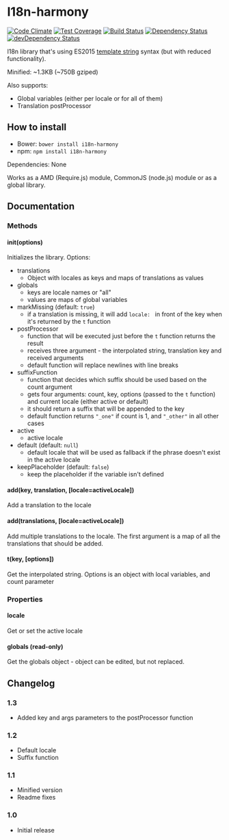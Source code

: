 # I18n-harmony

[![Code Climate](https://codeclimate.com/github/DarkoKukovec/I18n-harmony/badges/gpa.svg)](https://codeclimate.com/github/DarkoKukovec/I18n-harmony)
[![Test Coverage](https://codeclimate.com/github/DarkoKukovec/I18n-harmony/badges/coverage.svg)](https://codeclimate.com/github/DarkoKukovec/I18n-harmony/coverage)
[![Build Status](https://travis-ci.org/DarkoKukovec/I18n-harmony.svg?branch=master)](https://travis-ci.org/DarkoKukovec/I18n-harmony)
[![Dependency Status](https://david-dm.org/DarkoKukovec/I18n-harmony.svg)](https://david-dm.org/DarkoKukovec/I18n-harmony)
[![devDependency Status](https://david-dm.org/DarkoKukovec/I18n-harmony/dev-status.svg)](https://david-dm.org/DarkoKukovec/I18n-harmony#info=devDependencies)

I18n library that's using ES2015 [template string](https://developer.mozilla.org/en/docs/Web/JavaScript/Reference/template_strings) syntax (but with reduced functionality).

Minified: ~1.3KB (~750B gziped)

Also supports:
* Global variables (either per locale or for all of them)
* Translation postProcessor

## How to install

* Bower: ``bower install i18n-harmony``
* npm: ``npm install i18n-harmony``

Dependencies: None

Works as a AMD (Require.js) module, CommonJS (node.js) module or as a global library.

## Documentation

### Methods

#### init(options)
Initializes the library. Options:
* translations
  * Object with locales as keys and maps of translations as values
* globals
  * keys are locale names or "all"
  * values are maps of global variables
* markMissing (default: ``true``)
  * if a translation is missing, it will add ``locale: `` in front of the key when it's returned by the ``t`` function
* postProcessor
  * function that will be executed just before the ``t`` function returns the result
  * receives three argument - the interpolated string, translation key and received arguments
  * default function will replace newlines with line breaks
* suffixFunction
  * function that decides which suffix should be used based on the count argument
  * gets four arguments: count, key, options (passed to the ``t`` function) and current locale (either active or default)
  * it should return a suffix that will be appended to the key
  * default function returns ``"_one"`` if count is 1, and ``"_other"`` in all other cases
* active
  * active locale
* default (default: ``null``)
  * default locale that will be used as fallback if the phrase doesn't exist in the active locale
* keepPlaceholder (default: ``false``)
  * keep the placeholder if the variable isn't defined

#### add(key, translation, [locale=activeLocale])
Add a translation to the locale

#### add(translations, [locale=activeLocale])
Add multiple translations to the locale. The first argument is a map of all the translations that should be added.

#### t(key, [options])
Get the interpolated string. Options is an object with local variables, and count parameter

### Properties

#### locale
Get or set the active locale

#### globals (read-only)
Get the globals object - object can be edited, but not replaced.

## Changelog

### 1.3
* Added key and args parameters to the postProcessor function

### 1.2
* Default locale
* Suffix function

### 1.1
* Minified version
* Readme fixes

### 1.0
* Initial release

